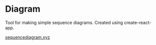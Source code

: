 # Diagram

Tool for making simple sequence diagrams. Created using create-react-app.

[sequencediagram.xyz](sequencediagram.xyz)
